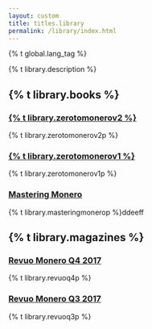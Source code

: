```yaml
---
layout: custom
title: titles.library
permalink: /library/index.html
---
```

{% t global.lang_tag %}
<div class="about-monero">
    <div class="center-xs container description">
      <p class="text-center">{% t library.description %}</p>
    </div>
    <section class="container full">
        <div class="info-block text-adapt">
            <h2>{% t library.books %}</h2>
            <div>
                <h3><a href="Zero-to-Monero-2-0-0.pdf">{% t library.zerotomonerov2 %}</a></h3>
                    <p>{% t library.zerotomonerov2p %}</p>
                <h3><a href="Zero-to-Monero-1-0-0.pdf">{% t library.zerotomonerov1 %}</a></h3>
                    <p>{% t library.zerotomonerov1p %}</p>
                <h3><a href="https://masteringmonero.com/free-download.html">Mastering Monero</a></h3>
                    <p>{% t library.masteringmonerop %}ddeeff</p> 
            </div>
        </div>
    </section>
    <section class="container full">
        <div class="info-block text-adapt">
            <h2>{% t library.magazines %}</h2>
            <div>
                <h3><a href="{{ site.baseurl_root }}/library/Revuo-2017-Q4.pdf">Revuo Monero Q4 2017</a></h3>
                    <p>{% t library.revuoq4p %}</p>
                <h3><a href="{{ site.baseurl_root }}/library/Monero-Revuo-3Q-2017.pdf">Revuo Monero Q3 2017</a></h3>
                    <p>{% t library.revuoq3p %}</p>
            </div>
        </div>
    </section>
</div>
